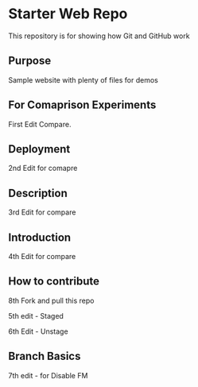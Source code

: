 # Starter Web Repo

This repository is for showing how Git and GitHub work

## Purpose

Sample website with plenty of files for demos

## For Comaprison Experiments

First Edit Compare.

## Deployment

2nd Edit for comapre

## Description

3rd Edit for compare

## Introduction

4th Edit for compare

## How to contribute
8th Fork and pull this repo

5th edit - Staged

6th Edit - Unstage

## Branch Basics

7th edit - for Disable FM